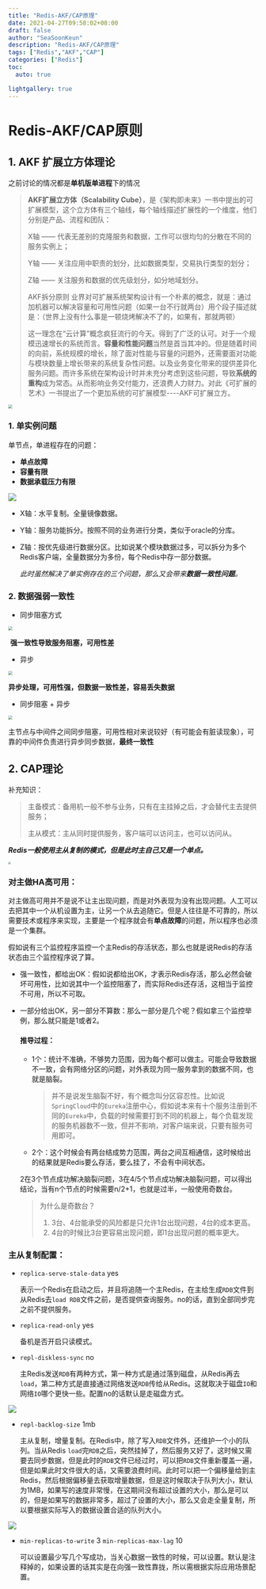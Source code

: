 ```yaml
---
title: "Redis-AKF/CAP原理"
date: 2021-04-27T09:58:02+08:00
draft: false
author: "SeaSoonKeun"
description: "Redis-AKF/CAP原理"
tags: ["Redis","AKF","CAP"]
categories: ["Redis"]
toc: 
  auto: true

lightgallery: true
---
```


# Redis-AKF/CAP原则

## 1. AKF 扩展立方体理论

之前讨论的情况都是**单机版单进程**下的情况

> **AKF扩展立方体（Scalability Cube）**，是《架构即未来》一书中提出的可扩展模型，这个立方体有三个轴线，每个轴线描述扩展性的一个维度，他们分别是产品、流程和团队：
>
> X轴 —— 代表无差别的克隆服务和数据，工作可以很均匀的分散在不同的服务实例上；
>
> Y轴 —— 关注应用中职责的划分，比如数据类型，交易执行类型的划分；
>
> Z轴 —— 关注服务和数据的优先级划分，如分地域划分。
>
> 
>
> AKF拆分原则 业界对可扩展系统架构设计有一个朴素的概念，就是：通过加机器可以解决容量和可用性问题（如果一台不行就两台）用个段子描述就是：（世界上没有什么事是一顿烧烤解决不了的，如果有，那就两顿）
>
> 这一理念在“云计算”概念疯狂流行的今天。得到了广泛的认可。对于一个规模迅速增长的系统而言。**容量和性能问题**当然是首当其冲的。但是随着时间的向前，系统规模的增长，除了面对性能与容量的问题外，还需要面对功能与模块数量上增长带来的系统复杂性问题。以及业务变化带来的提供差异化服务问题。而许多系统在架构设计时并未充分考虑到这些问题，导致**系统的重构**成为常态。从而影响业务交付能力，还浪费人力财力。对此《可扩展的艺术》一书提出了一个更加系统的可扩展模型----AKF可扩展立方。

<img src="https://raw.githubusercontent.com/SeaSoonKeun/Picture/main/Blog_Pic/20210427134834.png" style="zoom:50%;" />



### 1. 单实例问题

单节点，单进程存在的问题：

- **单点故障**
- **容量有限**
- **数据承载压力有限**



![](https://raw.githubusercontent.com/SeaSoonKeun/Picture/main/Blog_Pic/redis_akf.jpg)

- X轴：水平复制。全量镜像数据。

- Y轴：服务功能拆分。按照不同的业务进行分类，类似于oracle的分库。

- Z轴：按优先级进行数据分区。比如说某个模块数据过多，可以拆分为多个Redis客户端，全量数据分为多份，每个Redis中存一部分数据。

  

  *此时虽然解决了单实例存在的三个问题，那么又会带来**数据一致性问题**。*



### 2. 数据强弱一致性

- 同步阻塞方式

<img src="https://raw.githubusercontent.com/SeaSoonKeun/Picture/main/Blog_Pic/%E5%90%8C%E6%AD%A5%E9%98%BB%E5%A1%9E%E6%96%B9%E5%BC%8F.jpg" style="zoom:50%;" />

​	**强一致性导致服务阻塞，可用性差**	

- 异步

<img src="https://raw.githubusercontent.com/SeaSoonKeun/Picture/main/Blog_Pic/%E5%BC%82%E6%AD%A5.jpg" style="zoom:50%;" />

​	**异步处理，可用性强，但数据一致性差，容易丢失数据**

- 同步阻塞 + 异步

<img src="https://raw.githubusercontent.com/SeaSoonKeun/Picture/main/Blog_Pic/%E5%90%8C%E6%AD%A5%2B%E9%98%BB%E5%A1%9E.jpg" style="zoom:50%;" />

​	主节点与中间件之间同步阻塞，可用性相对来说较好（有可能会有脏读现象），可靠的中间件负责进行异步同步数据，**最终一致性**

## 2. CAP理论

补充知识：

> 主备模式：备用机一般不参与业务，只有在主挂掉之后，才会替代主去提供服务；
>
> 主从模式：主从同时提供服务，客户端可以访问主，也可以访问从。

***Redis一般使用主从复制的模式，但是此时主自己又是一个单点。***

<img src="https://raw.githubusercontent.com/SeaSoonKeun/Picture/main/Blog_Pic/20210428004010.png" style="zoom:30%;" />

### 对主做HA高可用：

对主做高可用并不是说不让主出现问题，而是对外表现为没有出现问题。人工可以去把其中一个从机设置为主，让另一个从去追随它。但是人往往是不可靠的，所以需要技术或程序来实现，主要是一个程序就会有**单点故障**的问题，所以程序也必须是一个集群。

假如说有三个监控程序监控一个主Redis的存活状态，那么也就是说Redis的存活状态由三个监控程序说了算。

- 强一致性，都给出OK：假如说都给出OK，才表示Redis存活，那么必然会破坏可用性，比如说其中一个监控阻塞了，而实际Redis还存活，这相当于监控不可用，所以不可取。

- 一部分给出OK，另一部分不算数：那么一部分是几个呢？假如拿三个监控举例，那么就只能是1或者2。

  #### 推导过程：

  - 1个：统计不准确，不够势力范围，因为每个都可以做主。可能会导致数据不一致，会有网络分区的问题，对外表现为同一服务拿到的数据不同，也就是脑裂。

    > 并不是说发生脑裂不好，有个概念叫分区容忍性。比如说`SpringCloud`中的`Eureka`注册中心，假如说本来有十个服务注册到不同的`Eureka`中，负载的时候需要打到不同的机器上，每个负载发现的服务机器数不一致，但并不影响，对客户端来说，只要有服务可用即可。

  - 2个：这个时候会有两台结成势力范围，两台之间互相通信，这时候给出的结果就是Redis要么存活，要么挂了，不会有中间状态。

  2在3个节点成功解决脑裂问题，3在4/5个节点成功解决脑裂问题，可以得出结论，当有n个节点的时候需要n/2+1，也就是过半，一般使用奇数台。

  > 为什么是奇数台？
  >
  > 1. 3台、4台能承受的风险都是只允许1台出现问题，4台的成本更高。
  > 2. 4台的时候比3台更容易出现问题，即1台出现问题的概率更大。

###  主从复制配置：

- `replica-serve-stale-data` yes

  表示一个Redis在启动之后，并且将追随一个主Redis，在主给生成`RDB`文件到从Redis去`load RDB`文件之前，是否提供查询服务。no的话，直到全部同步完之前不提供服务。

- `replica-read-only` yes

  备机是否开启只读模式。

- `repl-diskless-sync` no

  主Redis发送`RDB`有两种方式，第一种方式是通过落到磁盘，从Redis再去`load`，第二种方式是直接通过网络发送`RDB`传给从Redis。这就取决于磁盘`IO`和网络`IO`哪个更快一些。配置no的话默认是走磁盘方式。

![](https://raw.githubusercontent.com/SeaSoonKeun/Picture/main/Blog_Pic/%E4%B8%BB%E4%BB%8E%E5%A4%8D%E5%88%B61.png)

- `repl-backlog-size` 1mb

  主从复制，增量复制。在Redis中，除了写入`RDB`文件外，还维护一个小的队列。当从Redis `load`完`RDB`之后，突然挂掉了，然后服务又好了，这时候又需要去同步数据，但是此时的`RDB`文件已经过时，可以把`RDB`文件重新覆盖一遍，但是如果此时文件很大的话，又需要浪费时间。此时可以把一个偏移量给到主Redis，然后根据偏移量去获取增量数据，但是这时候取决于队列大小，默认为1MB，如果写的速度非常慢，在这期间没有超过设置的大小，那么是可以的，但是如果写的数据非常多，超过了设置的大小，那么又会走全量复制，所以要根据实际写入的数据设置合适的队列大小。

![](https://raw.githubusercontent.com/SeaSoonKeun/Picture/main/Blog_Pic/%E4%B8%BB%E4%BB%8E%E5%A4%8D%E5%88%B62.png)

- `min-replicas-to-write` 3 `min-replicas-max-lag` 10

  可以设置最少写几个写成功，当关心数据一致性的时候，可以设置。默认是注释掉的，如果设置的话其实是在向强一致性靠拢，所以需根据实际应用场景配置。